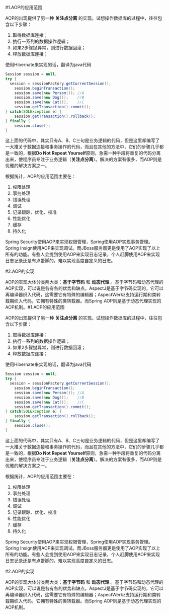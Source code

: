 #1.AOP的应用范围

AOP的出现提供了另一种 **关注点分离** 的实现。试想操作数据库的过程中，往往包含以下步骤：

1. 取得数据库连接；
2. 执行一系列的数据操作逻辑；
3. 如果2步骤抛异常，则进行数据回滚；
4. 释放数据库连接；

使用Hibernate来实现的话，翻译为java代码

```java
Session session = null;
try {
  session = sessionFactory.getCurrentSession();
	session.beginTransaction();
	session.save(new Person()); //A 
	session.save(new Dog());    //B
	session.save(new Cat());    //C
	session.getTransaction().commit();
} catch(SQLException e) {
	session.getTransaction().rollback();
} finally {
	session.close();
}
```

这上面的代码中，其实只有A、B、C三句是业务逻辑的代码，但是这里却编写了一大推关于数据连接和事务操作的代码，而且在其他的方法中，它们的步骤几乎都是一致的，根据**Do Not Repeat Yourself**原则，急需一种手段将重复的代码分离出来，使程序员专注于业务逻辑（**关注点分离**）。解决的方案有很多，而AOP则是优雅的解决方案之一。

根据统计，AOP的应用范围主要在：

1. 权限处理		
2. 事务处理
3. 错误处理
4. 调试
5. 记录跟踪、优化、校准
6. 性能优化
7. 缓存
8. 持久化

Spring Security使用AOP来实现权限管理，Spring使用AOP实现事务管理。Spring Insign使用AOP来实现调试。而JBoss服务器更是使用了AOP实现了以上所有的功能。有些人会提到使用AOP来实现日志记录，个人赶脚使用AOP来实现日志记录还是有点蹩脚的，难以实现高度自定义的日志。

#2.AOP的实现

AOP的实现大体分类两大类：**基于字节码** 和 **动态代理** 。基于字节码和动态代理的AOP实现，可以说是各有各的优势和缺点。AspectJ是基于字节码实现的，它可以再编译器织入代码，这需要它有特殊的编辑器；AspectWerkz支持运行期和类转载期织入代码，它拥有特殊的类转载器。而Spring AOP则是基于动态代理实现的AOP机制。#1.AOP的应用范围

AOP的出现提供了另一种 **关注点分离** 的实现。试想操作数据库的过程中，往往包含以下步骤：

1. 取得数据库连接；
2. 执行一系列的数据操作逻辑；
3. 如果2步骤抛异常，则进行数据回滚；
4. 释放数据库连接；

使用Hibernate来实现的话，翻译为java代码

```java
Session session = null;
try {
  session = sessionFactory.getCurrentSession();
	session.beginTransaction();
	session.save(new Person()); //A 
	session.save(new Dog());    //B
	session.save(new Cat());    //C
	session.getTransaction().commit();
} catch(SQLException e) {
	session.getTransaction().rollback();
} finally {
	session.close();
}
```

这上面的代码中，其实只有A、B、C三句是业务逻辑的代码，但是这里却编写了一大推关于数据连接和事务操作的代码，而且在其他的方法中，它们的步骤几乎都是一致的，根据**Do Not Repeat Yourself**原则，急需一种手段将重复的代码分离出来，使程序员专注于业务逻辑（**关注点分离**）。解决的方案有很多，而AOP则是优雅的解决方案之一。

根据统计，AOP的应用范围主要在：

1. 权限处理		
2. 事务处理
3. 错误处理
4. 调试
5. 记录跟踪、优化、校准
6. 性能优化
7. 缓存
8. 持久化

Spring Security使用AOP来实现权限管理，Spring使用AOP实现事务管理。Spring Insign使用AOP来实现调试。而JBoss服务器更是使用了AOP实现了以上所有的功能。有些人会提到使用AOP来实现日志记录，个人赶脚使用AOP来实现日志记录还是有点蹩脚的，难以实现高度自定义的日志。

#2.AOP的实现

AOP的实现大体分类两大类：**基于字节码** 和 **动态代理** 。基于字节码和动态代理的AOP实现，可以说是各有各的优势和缺点。AspectJ是基于字节码实现的，它可以再编译器织入代码，这需要它有特殊的编辑器；AspectWerkz支持运行期和类转载期织入代码，它拥有特殊的类转载器。而Spring AOP则是基于动态代理实现的AOP机制。
